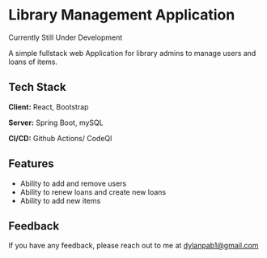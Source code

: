 # Library Management Application

Currently Still Under Development 

A simple fullstack web Application for library admins to manage users and loans of items.



## Tech Stack

**Client:** React, Bootstrap

**Server:** Spring Boot, mySQL

**CI/CD:**  Github Actions/ CodeQl


## Features

- Ability to add and remove users
- Ability to renew loans and create new loans
- Ability to add new items



## Feedback

If you have any feedback, please reach out to me at dylanpab1@gmail.com
